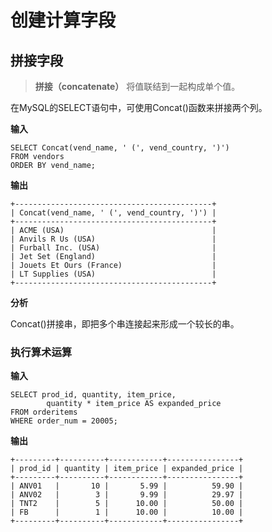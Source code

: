 # 创建计算字段

## 拼接字段

> **拼接（concatenate）** 将值联结到一起构成单个值。

在MySQL的SELECT语句中，可使用Concat()函数来拼接两个列。

**输入**

```mysql
SELECT Concat(vend_name, ' (', vend_country, ')')
FROM vendors
ORDER BY vend_name;
```

**输出**

```mysql
+--------------------------------------------+
| Concat(vend_name, ' (', vend_country, ')') |
+--------------------------------------------+
| ACME (USA)                                 |
| Anvils R Us (USA)                          |
| Furball Inc. (USA)                         |
| Jet Set (England)                          |
| Jouets Et Ours (France)                    |
| LT Supplies (USA)                          |
+--------------------------------------------+
```

**分析**

Concat()拼接串，即把多个串连接起来形成一个较长的串。

### 执行算术运算

**输入**

```mysql
SELECT prod_id, quantity, item_price,
		quantity * item_price AS expanded_price
FROM orderitems
WHERE order_num = 20005;
```

**输出**

```mysql
+---------+----------+------------+----------------+
| prod_id | quantity | item_price | expanded_price |
+---------+----------+------------+----------------+
| ANV01   |       10 |       5.99 |          59.90 |
| ANV02   |        3 |       9.99 |          29.97 |
| TNT2    |        5 |      10.00 |          50.00 |
| FB      |        1 |      10.00 |          10.00 |
+---------+----------+------------+----------------+
```

